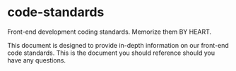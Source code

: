 # code-standards
Front-end development coding standards. Memorize them BY HEART.

This document is designed to provide in-depth information on our front-end code standards.  This is the document you should reference should you have any questions.
